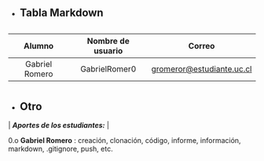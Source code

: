 * ## **Tabla Markdown** 
##

|Alumno | Nombre de usuario | Correo | 
|:-------:|:-------------------:|:--------:|
| Gabriel Romero| GabrielRomer0 | gromeror@estudiante.uc.cl
#
* ## **Otro**

| _**Aportes de los estudiantes:**_ |

0.o   **Gabriel Romero** : creación, clonación, código, informe, 
información, markdown, .gitignore, push, etc.

